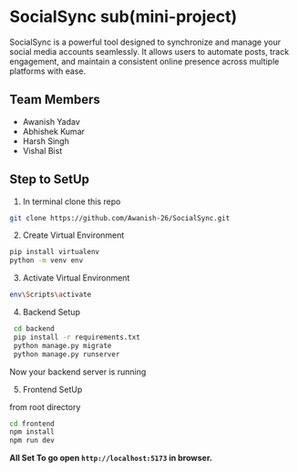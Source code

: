 # SocialSync sub(mini-project)

SocialSync is a powerful tool designed to synchronize and manage your social media accounts seamlessly. It allows users to automate posts, track engagement, and maintain a consistent online presence across multiple platforms with ease.

## Team Members

- Awanish Yadav
- Abhishek Kumar
- Harsh Singh
- Vishal Bist

## Step to SetUp

1. In terminal clone this repo

```bash
git clone https://github.com/Awanish-26/SocialSync.git
```

2. Create Virtual Environment

```bash
pip install virtualenv
python -m venv env
```

3. Activate Virtual Environment

```bash
env\Scripts\activate
```

4. Backend Setup

```bash
 cd backend
 pip install -r requirements.txt
 python manage.py migrate
 python manage.py runserver
```

Now your backend server is running

5. Frontend SetUp

from root directory

```bash
cd frontend
npm install
npm run dev
```

<b>All Set To go<b> open `http://localhost:5173` in browser.
